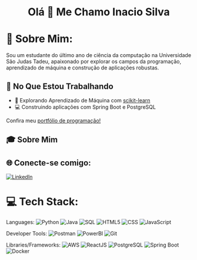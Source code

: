 <h1 align="center">Olá 👋 Me Chamo Inacio Silva</h1>

# 💫 Sobre Mim:
Sou um estudante do último ano de ciência da computação na Universidade São Judas Tadeu, apaixonado por explorar os campos da programação, aprendizado de máquina e construção de aplicações robustas.

## 🚀 No Que Estou Trabalhando

- 🤖 Explorando Aprendizado de Máquina com [scikit-learn](https://scikit-learn.org/)
- 💻 Construindo aplicações com Spring Boot e PostgreSQL

Confira meu [portfólio de programação!](https://inaciosilva.lat/)

## 🎓 Sobre Mim

## 🌐 Conecte-se comigo:
[![LinkedIn](https://img.shields.io/badge/LinkedIn-%230077B5.svg?logo=linkedin&logoColor=white)](https://www.linkedin.com/in/inacio-silvaj/)

# 💻 Tech Stack:
Languages: 
![Python](https://img.shields.io/badge/python-%233776AB.svg?style=for-the-badge&logo=python&logoColor=white) 
![Java](https://img.shields.io/badge/java-%23ED8B00.svg?style=for-the-badge&logo=java&logoColor=white) 
![SQL](https://img.shields.io/badge/sql-%2307405e.svg?style=for-the-badge&logo=postgresql&logoColor=white) 
![HTML5](https://img.shields.io/badge/html5-%23E34F26.svg?style=for-the-badge&logo=html5&logoColor=white) 
![CSS](https://img.shields.io/badge/css-%231572B6.svg?style=for-the-badge&logo=css3&logoColor=white) 
![JavaScript](https://img.shields.io/badge/javascript-%23323330.svg?style=for-the-badge&logo=javascript&logoColor=%23F7DF1E) 

Developer Tools: 
![Postman](https://img.shields.io/badge/Postman-FF6C37?style=for-the-badge&logo=postman&logoColor=white) 
![PowerBI](https://img.shields.io/badge/PowerBI-F2C811?style=for-the-badge&logo=powerbi&logoColor=black) 
![Git](https://img.shields.io/badge/git-%23F05033.svg?style=for-the-badge&logo=git&logoColor=white)

Libraries/Frameworks: 
![AWS](https://img.shields.io/badge/AWS-%23232F3E.svg?style=for-the-badge&logo=amazon-aws&logoColor=white) 
![ReactJS](https://img.shields.io/badge/react-%2320232a.svg?style=for-the-badge&logo=react&logoColor=%2361DAFB) 
![PostgreSQL](https://img.shields.io/badge/PostgreSQL-316192?style=for-the-badge&logo=postgresql&logoColor=white) 
![Spring Boot](https://img.shields.io/badge/Spring_Boot-F2F4F9?style=for-the-badge&logo=spring-boot) 
![Docker](https://img.shields.io/badge/docker-%230db7ed.svg?style=for-the-badge&logo=docker&logoColor=white) 
